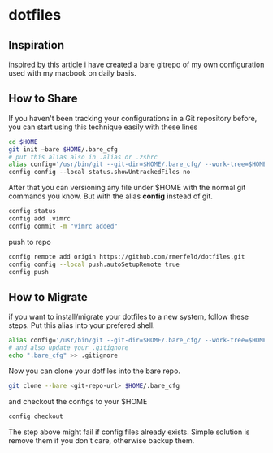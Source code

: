 # dotfiles

## Inspiration
inspired by this [article](https://www.atlassian.com/git/tutorials/dotfiles) i have created a bare gitrepo of my own configuration used with my macbook on daily basis.

## How to Share
If you haven't been tracking your configurations in a Git repository before, you can start using this technique easily with these lines

```sh
cd $HOME
git init —bare $HOME/.bare_cfg
# put this alias also in .alias or .zshrc
alias config='/usr/bin/git --git-dir=$HOME/.bare_cfg/ --work-tree=$HOME' 
config config --local status.showUntrackedFiles no
````
After that you can versioning any file under $HOME with the normal git commands you know. But with the alias **config** instead of git.

```sh
config status
config add .vimrc
config commit -m "vimrc added"
````
push to repo

```sh
config remote add origin https://github.com/rmerfeld/dotfiles.git
config config --local push.autoSetupRemote true
config push
```

## How to Migrate
if you want to install/migrate your dotfiles to a new system, follow these steps.
Put this alias into your prefered shell.

```sh
alias config='/usr/bin/git --git-dir=$HOME/.bare_cfg/ --work-tree=$HOME'
# and also update your .gitignore
echo ".bare_cfg" >> .gitignore
```

Now you can clone your dotfiles into the bare repo.

```sh
git clone --bare <git-repo-url> $HOME/.bare_cfg
```

and checkout the configs to your $HOME

```sh
config checkout
````
The step above might fail if config files already exists. Simple solution is remove them if you don't care, otherwise backup them.


